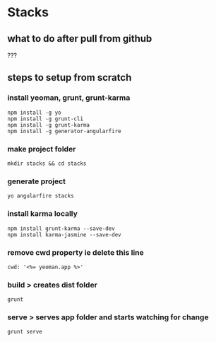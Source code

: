 # Stacks

## what to do after pull from github

???

## steps to setup from scratch

### install yeoman, grunt, grunt-karma

    npm install -g yo
    npm install -g grunt-cli
    npm install -g grunt-karma
    npm install -g generator-angularfire

### make project folder

    mkdir stacks && cd stacks

### generate project

    yo angularfire stacks

### install karma locally

    npm install grunt-karma --save-dev
    npm install karma-jasmine --save-dev

### remove cwd property ie delete this line

    cwd: '<%= yeoman.app %>'

### build > creates dist folder

    grunt

### serve > serves app folder and starts watching for change

    grunt serve